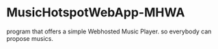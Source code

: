 # MusicHotspotWebApp-MHWA
program that offers a simple Webhosted Music Player. so everybody can propose musics.

